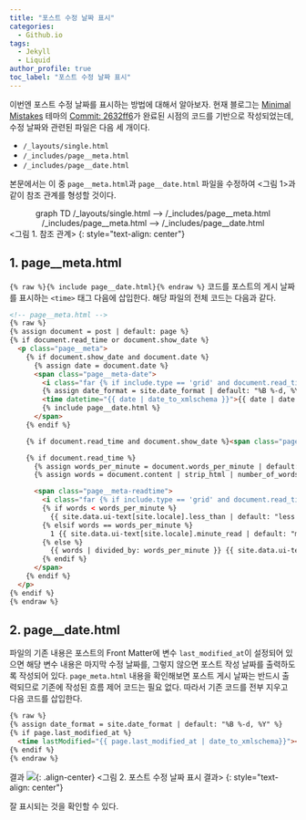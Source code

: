 ```yaml
---
title: "포스트 수정 날짜 표시"
categories:
  - Github.io
tags:
  - Jekyll
  - Liquid
author_profile: true
toc_label: "포스트 수정 날짜 표시"
---
```

이번엔 포스트 수정 날짜를 표시하는 방법에 대해서 알아보자.
현재 블로그는 [Minimal Mistakes](https://github.com/mmistakes/minimal-mistakes) 테마의 [Commit: 2632ff6](https://github.com/mmistakes/minimal-mistakes/commit/2632ff650a6efb0d856a37d675be5f1b63692181)가 완료된 시점의 코드를 기반으로 작성되었는데, 수정 날짜와 관련된 파일은 다음 세 개이다.

- `/_layouts/single.html`
- `/_includes/page__meta.html`
- `/_includes/page__date.html`

본문에서는 이 중 `page__meta.html`과 `page__date.html` 파일을 수정하여 <그림 1>과 같이 참조 관계를 형성할 것이다.

<div class="mermaid" align="center">
  graph TD
  /_layouts/single.html --> /_includes/page__meta.html
  /_includes/page__meta.html --> /_includes/page__date.html
</div>
<그림 1. 참조 관계>
{: style="text-align: center"}

## 1. page__meta.html
`{% raw %}{% include page__date.html}{% endraw %}` 코드를 포스트의 게시 날짜를 표시하는 `<time>` 태그 다음에 삽입한다. 해당 파일의 전체 코드는 다음과 같다.

```html
<!-- page__meta.html -->
{% raw %}
{% assign document = post | default: page %}
{% if document.read_time or document.show_date %}
  <p class="page__meta">
    {% if document.show_date and document.date %}
      {% assign date = document.date %}
      <span class="page__meta-date">
        <i class="far {% if include.type == 'grid' and document.read_time and document.show_date %}fa-fw {% endif %}fa-calendar-alt" aria-hidden="true"></i>
        {% assign date_format = site.date_format | default: "%B %-d, %Y" %}
        <time datetime="{{ date | date_to_xmlschema }}">{{ date | date: date_format }}</time>
        {% include page__date.html %}
      </span>
    {% endif %}

    {% if document.read_time and document.show_date %}<span class="page__meta-sep"></span>{% endif %}

    {% if document.read_time %}
      {% assign words_per_minute = document.words_per_minute | default: site.words_per_minute | default: 200 %}
      {% assign words = document.content | strip_html | number_of_words %}

      <span class="page__meta-readtime">
        <i class="far {% if include.type == 'grid' and document.read_time and document.show_date %}fa-fw {% endif %}fa-clock" aria-hidden="true"></i>
        {% if words < words_per_minute %}
          {{ site.data.ui-text[site.locale].less_than | default: "less than" }} 1 {{ site.data.ui-text[site.locale].minute_read | default: "minute read" }}
        {% elsif words == words_per_minute %}
          1 {{ site.data.ui-text[site.locale].minute_read | default: "minute read" }}
        {% else %}
          {{ words | divided_by: words_per_minute }} {{ site.data.ui-text[site.locale].minute_read | default: "minute read" }}
        {% endif %}
      </span>
    {% endif %}
  </p>
{% endif %}
{% endraw %}
```

## 2. page__date.html
파일의 기존 내용은 포스트의 Front Matter에 변수 `last_modified_at`이 설정되어 있으면 해당 변수 내용은 마지막 수정 날짜를, 그렇지 않으면 포스트 작성 날짜를 출력하도록 작성되어 있다. `page_meta.html` 내용을 확인해보면 포스트 게시 날짜는 반드시 출력되므로 기존에 작성된 흐름 제어 코드는 필요 없다. 따라서 기존 코드를 전부 지우고 다음 코드를 삽입한다.
```html
{% raw %}
{% assign date_format = site.date_format | default: "%B %-d, %Y" %}
{% if page.last_modified_at %}
  <time lastModified="{{ page.last_modified_at | date_to_xmlschema}}"><br><i class="far {% if include.type == 'grid' and document.read_time and document.show_date %}fa-fw {% endif %}fa-calendar-alt" aria-hidden="true"></i> Last modified at: {{ page.last_modified_at | date: date_format }}</time>
{% endif %}
{% endraw %}
```

결과
![](https://drive.google.com/uc?export=view&id=1vDU2bIwv1V1Bwr_lE94__uMgXofm6432){: .align-center}
<그림 2. 포스트 수정 날짜 표시 결과>
{: style="text-align: center"}

잘 표시되는 것을 확인할 수 있다.